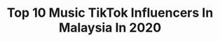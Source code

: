 ---
title: Top 10 Music TikTok Influencers In Malaysia In 2020
description: >-
  Find top music TikTok influencers in Malaysia in 2020. Most popular hashtags: #duet #losingmymind #lockdown #goingpro.
platform: TikTok
profiles:
  - username: "nadiachang3030"
    fullname: >-
      Nadia Chang_Official
    location: "Malaysia"
    followers: 166596
    engagement: 1318
    commentsToLikes: 0.045427
    id: ck9eix8zkzmqo0j78qnrj445t
    verified: false
    hashtags: "#dancelover, #simplesteps, #ratchagan, #happymothersday"
  - username: "officialwmm"
    fullname: >-
      warnermusicmy
    location: "Malaysia"
    followers: 210275
    engagement: 421
    commentsToLikes: 0.010402
    id: cka0kmy9jnbdt0i78sxei4d2b
    verified: true
    hashtags: "#castleonthehill, #jasonderulo, #twentyonepilots, #stressedout"
  - username: "gdaestrings"
    fullname: >-
      Ziyad
    location: "Malaysia"
    followers: 28713
    engagement: 824
    commentsToLikes: 0.037309
    id: ck9rbz4p2rdja0j78cnhu4fnj
    verified: false
    hashtags: "#malaysia, #mco, #asiancheck, #fyp"
  - username: "jatt_mafia786"
    fullname: >-
      Jatt.com
    location: "Malaysia"
    followers: 93545
    engagement: 975
    commentsToLikes: 0.032586
    id: ck9a32hyroswk0j787n35asbl
    verified: false
    hashtags: "#operasi, #lockdown, #special, #finalsathome"
  - username: "ranju02"
    fullname: >-
      Ranjini Mani
    location: "Malaysia"
    followers: 13099
    engagement: 610
    commentsToLikes: 0.045530
    id: ck8ncvpmlg7p20j78sfnjtdid
    verified: false
    hashtags: "#meetmypet, #suchagoodsoul, #abandonedbabies, #esportsforall"
  - username: "farrabebokhan"
    fullname: >-
      farrabebokhan
    location: "Malaysia"
    followers: 29431
    engagement: 745
    commentsToLikes: 0.029484
    id: ck83z9d84yv810j786taep891
    verified: false
    hashtags: "#laughathome, #familyathome, #viral, #freevideo"
  - username: "labakerkhalid85"
    fullname: >-
      Baker Khalid
    location: "Malaysia"
    followers: 3553
    engagement: 200
    commentsToLikes: 0.044769
    id: ckamox2j6ay340i78eo72twks
    verified: false
    hashtags: "#wipeitdown, #tiktokqatar, #checkthedrip, #watches"
  - username: "mgill00moga7"
    fullname: >-
      #GILL
    location: "Malaysia"
    followers: 8895
    engagement: 1217
    commentsToLikes: 0.103340
    id: ckad72apv28800i78365tyee3
    verified: false
    hashtags: "#idknever, #sharabi, #finalsathome, #punjab"
  - username: "fovity_id"
    fullname: >-
      Hilary Sari
    location: "Malaysia"
    followers: 184195
    engagement: 1041
    commentsToLikes: 0.112100
    id: ck8tn0lw5h8960j78t48nd38f
    verified: false
    hashtags: "#lockdown, #notforyou, #crush, #macaron"
  - username: "imquiteshushy"
    fullname: >-
      Biith Siew
    location: "Malaysia"
    followers: 26667
    engagement: 656
    commentsToLikes: 0.086387
    id: ck9r3uo6nrurn0j78bly0ozdk
    verified: false
    hashtags: "#chinesebanana, #pianofingers, #intheelevator, #foryoupage"
---